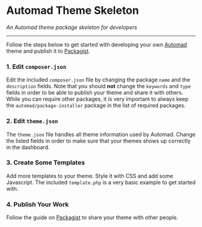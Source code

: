# Automad Theme Skeleton

*An Automad theme package skeleton for developers*

---

Follow the steps below to get started with developing your own [Automad](https://automad.org) theme and publish it to [Packagist](https://packagist.org). 

### 1. Edit `composer.json`

Edit the included `composer.json` file by changing the package `name` and the `description` fields. Note that you should **not** change the `keywords` and `type` fields in order to be able to publish your theme and share it with others. While you can require other packages, it is very important to always keep the `automad/package-installer` package in the list of required packages.

### 2. Edit `theme.json`

The `theme.json` file handles all theme information used by Automad. Change the listed fields in order to make sure that your themes shows up correctly in the dashboard.

### 3. Create Some Templates

Add more templates to your theme. Style it with CSS and add some Javascript. The included `template.php` is a very basic example to get started with.

### 4. Publish Your Work

Follow the guide on [Packagist](https://packagist.org) to share your theme with other people.